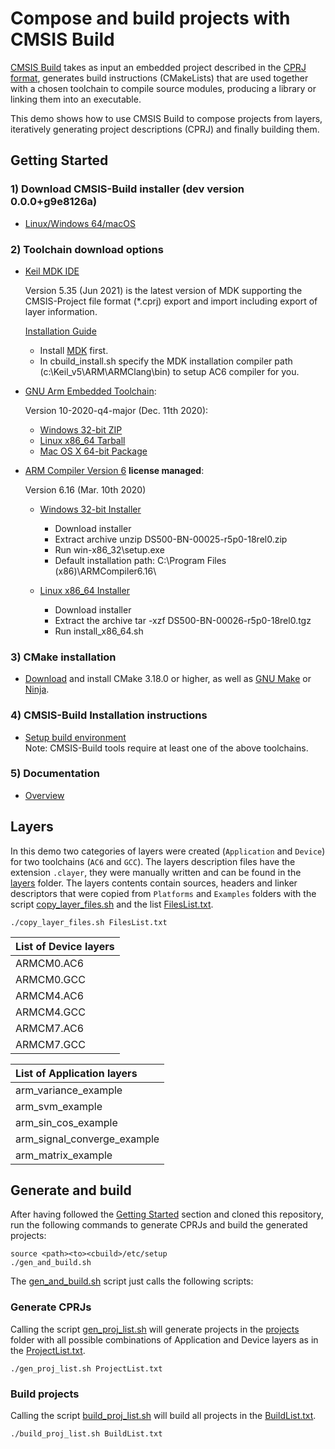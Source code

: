 # Compose and build projects with CMSIS Build

[CMSIS Build](https://arm-software.github.io/CMSIS_5/Build/html/index.html) takes as input an embedded project described in the [CPRJ format](https://arm-software.github.io/CMSIS_5/Build/html/cprjFormat_pg.html), generates build instructions (CMakeLists) that are used together with a chosen toolchain to compile source modules, producing a library or linking them into an executable.

This demo shows how to use CMSIS Build to compose projects from layers, iteratively generating project descriptions (CPRJ) and finally building them.

## Getting Started

### 1) Download CMSIS-Build installer (dev version 0.0.0+g9e8126a)

- [Linux/Windows 64/macOS](https://github.com/brondani/CMSIS_5/tree/dsp-examples/CMSIS/DSP/Layers/installer/cbuild_install.sh)

### 2) Toolchain download options

- [Keil MDK IDE](http://www.keil.com/mdk5)

  Version 5.35 (Jun 2021) is the latest version of MDK supporting the CMSIS-Project file format (*.cprj) export and import including export of layer information.

  [Installation Guide](http://www2.keil.com/mdk5/install)

  - Install [MDK](http://www2.keil.com/demo/eval/arm.htm) first.
  - In cbuild_install.sh specify the MDK installation compiler path (c:\Keil_v5\ARM\ARMClang\bin) to setup AC6 compiler for you.

- [GNU Arm Embedded Toolchain](https://developer.arm.com/tools-and-software/open-source-software/developer-tools/gnu-toolchain/gnu-rm/downloads):

  Version 10-2020-q4-major (Dec. 11th 2020):
  - [Windows 32-bit ZIP](https://developer.arm.com/-/media/Files/downloads/gnu-rm/10-2020q4/gcc-arm-none-eabi-10-2020-q4-major-win32.exe)
  - [Linux x86_64 Tarball](https://developer.arm.com/-/media/Files/downloads/gnu-rm/10-2020q4/gcc-arm-none-eabi-10-2020-q4-major-x86_64-linux.tar.bz2)
  - [Mac OS X 64-bit Package](https://developer.arm.com/-/media/Files/downloads/gnu-rm/10-2020q4/gcc-arm-none-eabi-10-2020-q4-major-mac.pkg)

- [ARM Compiler Version 6](https://developer.arm.com/tools-and-software/embedded/arm-compiler/downloads/version-6) **license managed**:

  Version 6.16 (Mar. 10th 2020)
  - [Windows 32-bit Installer](https://developer.arm.com/-/media/Files/downloads/compiler/DS500-BN-00025-r5p0-18rel0.zip)

    - Download installer
    - Extract archive unzip DS500-BN-00025-r5p0-18rel0.zip
    - Run win-x86_32\setup.exe
    - Default installation path: C:\Program Files (x86)\ARMCompiler6.16\

  - [Linux x86_64 Installer](https://developer.arm.com/-/media/Files/downloads/compiler/DS500-BN-00026-r5p0-18rel0.tgz)
    - Download installer
    - Extract the archive tar -xzf DS500-BN-00026-r5p0-18rel0.tgz
    - Run install_x86_64.sh

### 3) CMake installation

- [Download](https://cmake.org/download) and install CMake 3.18.0 or higher, as well as [GNU Make](https://www.gnu.org/software/make/) or [Ninja](https://ninja-build.org/).

### 4) CMSIS-Build Installation instructions

- [Setup build environment](https://arm-software.github.io/CMSIS_5/Build/html/cbuild_install.html)\
       Note: CMSIS-Build tools require at least one of the above toolchains.

### 5) Documentation

- [Overview](https://arm-software.github.io/CMSIS_5/Build/html/index.html)

## Layers

In this demo two categories of layers were created (`Application` and `Device`) for two toolchains (`AC6` and `GCC`).
The layers description files have the extension `.clayer`, they were manually written and can be found in the [layers](layers) folder.
The layers contents contain sources, headers and linker descriptors that were copied from `Platforms` and `Examples` folders with the script [copy_layer_files.sh](copy_layer_files.sh) and the list [FilesList.txt](FilesList.txt).
```
./copy_layer_files.sh FilesList.txt
```
| List of Device layers
|:--------------------------
| ARMCM0.AC6
| ARMCM0.GCC
| ARMCM4.AC6
| ARMCM4.GCC
| ARMCM7.AC6
| ARMCM7.GCC

| List of Application layers
|:--------------------------
| arm_variance_example
| arm_svm_example
| arm_sin_cos_example
| arm_signal_converge_example
| arm_matrix_example

## Generate and build
After having followed the [Getting Started](#getting-started) section and cloned this repository, run the following commands to generate CPRJs and build the generated projects:
```
source <path><to><cbuild>/etc/setup
./gen_and_build.sh
```
The [gen_and_build.sh](gen_and_build.sh) script just calls the following scripts:

### Generate CPRJs

Calling the script [gen_proj_list.sh](gen_proj_list.sh) will generate projects in the [projects](projects) folder with all possible combinations of Application and Device layers as in the [ProjectList.txt](ProjectList.txt).
```
./gen_proj_list.sh ProjectList.txt
```

### Build projects
Calling the script [build_proj_list.sh](build_proj_list.sh) will build all projects in the [BuildList.txt](BuildList.txt). 
```
./build_proj_list.sh BuildList.txt
```